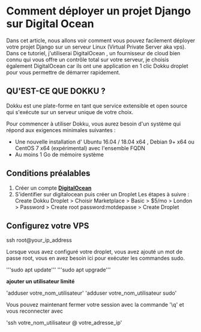 # Comment déployer un projet Django sur Digital Ocean

Dans cet article, nous allons voir comment vous pouvez facilement déployer votre projet Django sur un serveur Linux (Virtual Private Server aka vps). Dans ce tutoriel, j'utiliserai DigitalOcean , un fournisseur de cloud bien connu qui vous offre un contrôle total sur votre serveur, je choisis également DigitalOcean car ils ont une application en 1 clic Dokku droplet pour vous permettre de démarrer rapidement.

## QU'EST-CE QUE DOKKU ?

Dokku est une plate-forme en tant que service extensible et open source qui s'exécute sur un serveur unique de votre choix.

Pour commencer à utiliser Dokku, vous aurez besoin d'un système qui répond aux exigences minimales suivantes :
- Une nouvelle installation d' Ubuntu 16.04 / 18.04 x64 , Debian 9+ x64 ou CentOS 7 x64 (expérimental) avec l'ensemble FQDN
- Au moins 1 Go de mémoire système

## Conditions préalables
1. Créer un compte **[DigitalOcean](https://cloud.digitalocean.com/)** 
2. S'identifier sur digitalocean puis créer un Droplet
Les étapes à suivre : Create Dokku Droplet > Choisir Marketplace > Basic > $5/mo > London > Password > Create root password:motdepasse > Create Droplet

## Configurez votre VPS

ssh root@your_ip_address

Lorsque vous avez configuré votre droplet, vous avez ajouté un mot de passe root, vous en avez besoin ici pour exécuter les commandes sudo.

'''sudo apt update'''
'''sudo apt upgrade'''

**ajouter un utilisateur limité**

'adduser votre_nom_utilisateur'
'adduser votre_nom_utilisateur sudo'

Vous pouvez maintenant fermer votre session avec la commande '\q' et vous reconnecter avec

'ssh votre_nom_utilisateur @ votre_adresse_ip'
